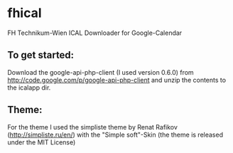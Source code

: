 fhical
======

FH Technikum-Wien ICAL Downloader for Google-Calendar

To get started:
--------------

Download the google-api-php-client (I used version 0.6.0) from http://code.google.com/p/google-api-php-client and unzip the contents to the icalapp dir.

Theme:
------
For the theme I used the simpliste theme by Renat Rafikov (http://simpliste.ru/en/) with the "Simple soft"-Skin (the theme is released under the MIT License)